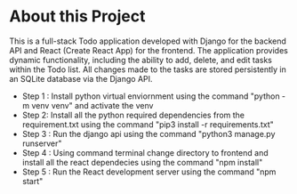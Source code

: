 <h1>About this Project</h1>
<p>This is a full-stack Todo application developed with Django for the backend API and React (Create React App) for the frontend. The application provides dynamic functionality, including the ability to add, delete, and edit tasks within the Todo list. All changes made to the tasks are stored persistently in an SQLite database via the Django API.</p>



<ul>
  <li> Step 1 : Install python virtual enviornment using the command "python -m venv venv" and activate the venv </li>
  <li>Step 2: Install all the python required dependencies from the requirement.txt using the command "pip3 install -r requirements.txt"</li>
  <li>Step 3 : Run the django api using the command "python3 manage.py runserver"</li>
  <li>Step 4 : Using command terminal change directory to frontend and install all the react dependecies using the command "npm install"</li>
  <li>Step 5 : Run the React development server using the command "npm start"</li>

</ul>
